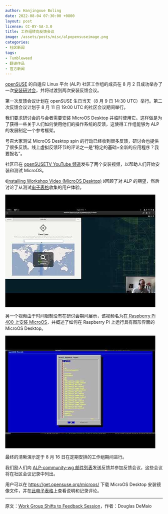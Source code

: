 ```yaml
---
author: Hanjingxue Boling
date: 2022-08-04 07:30:00 +0800
layout: post
license: CC-BY-SA-3.0
title: 工作组转向反馈会议
image: /assets/posts/misc/alpopensuseimage.png
categories:
- 社区新闻
tags:
- Tumbleweed
- 翻译作品
- 官方新闻
---
```


[openSUSE](https://www.opensuse.org/) 的自适应 Linux 平台 (ALP) 社区工作组的成员在 8 月 2 日成功举办了一次[安装研讨会](https://suse.org.cn/%E7%A4%BE%E5%8C%BA%E6%96%B0%E9%97%BB/2022/07/26/MicroOS-%E5%AE%89%E8%A3%85%E7%A0%94%E8%AE%A8%E4%BC%9A%E5%92%8C%E8%AE%A1%E5%88%92%E4%B8%AD%E7%9A%84%E5%8F%8D%E9%A6%88%E4%BC%9A%E8%AE%AE.html)，并将过渡到两次安装反馈会议。

第一次反馈会议计划在 openSUSE 生日当天（8 月 9 日 14:30 UTC）举行。第二次反馈会议计划于 8 月 11 日 19:00 UTC 的社区会议期间举行。

我们要求研讨会的与会者需要安装 MicroOS Desktop 并临时使用它。这样做是为了获得一些关于人们如何使用他们的操作系统的反馈，这使得工作组能够为 ALP 的发展制定一个参考框架。

号召大家测试 MicroOS Desktop spin 的行动已经收到很多反馈，研讨会也提供了很多反馈。线上虚拟反馈环节的评论之一是“稳定的基础+全新的应用程序？我要报名”。

社区已在 [openSUSETV YouTube 频道](https://www.youtube.com/c/openSUSE)发布了两个安装视频，以帮助人们开始安装和测试 MicroOS。

《[Installing Workshop Video (MicroOS Desktop)](https://youtu.be/--hoHcNjWgE) 》回顾了对 ALP 的期望，然后讨论了从测试[电子表格](https://docs.google.com/spreadsheets/d/1AGKijKpKiJCB616-bHVoNQuhWHpQLHPWCb3m1p6gXPc/edit?usp=sharing)收集的用户体验。

![image01](/assets/posts/2022-08/hqdefault.jpg)

另一个视频由于时间限制没有在研讨会期间展示，该视频名为[在 Raspberry Pi 400 上安装 MicroOS](https://youtu.be/EY5-fYb8wGQ)，并概述了如何在 Raspberry Pi 上运行具有图形界面的 MicroOS Desktop。

![image02](/assets/posts/2022-08/hqdefault%20(1).jpg)

最终的清晰演示定于 8 月 16 日在定期安排的工作组期间进行。

我们励人们向 [ALP-community-wg 邮件列表](https://lists.opensuse.org/archives/list/alp-community-wg@lists.opensuse.org/)发送反馈并参加反馈会议，这些会议将在社区会议记录中列出。

用户可以在 https://get.opensuse.org/microos/ 下载 MicroOS Desktop 安装镜像文件，并在[此电子表格](https://docs.google.com/spreadsheets/d/1AGKijKpKiJCB616-bHVoNQuhWHpQLHPWCb3m1p6gXPc/edit?usp=sharing)上查看说明和记录评论。

------

原文：[Work Group Shifts to Feedback Session](https://news.opensuse.org/2022/08/03/wg-shifts-to-feedback/)，作者：Douglas DeMaio